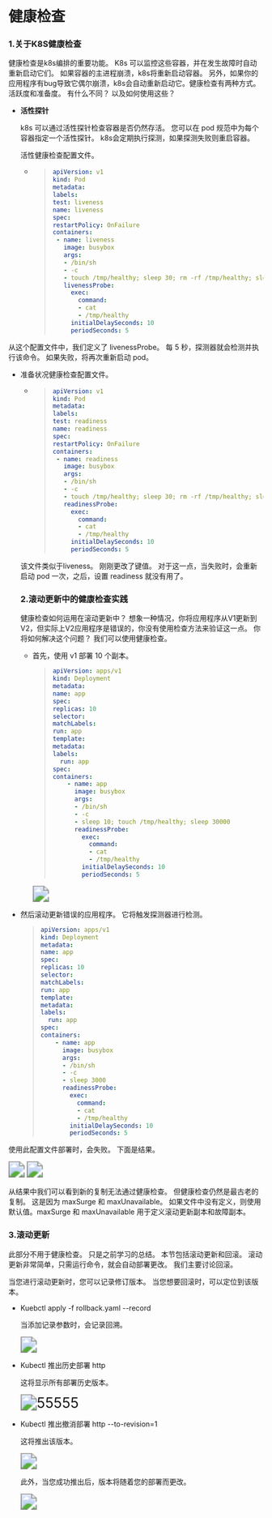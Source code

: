 # 健康检查


### 1.关于K8S健康检查

健康检查是k8s编排的重要功能。 K8s 可以监控这些容器，并在发生故障时自动重新启动它们。 如果容器的主进程崩溃，k8s将重新启动容器。 另外，如果你的应用程序有bug导致它偶尔崩溃，k8s会自动重新启动它。健康检查有两种方式。 活跃度和准备度。 有什么不同？ 以及如何使用这些？

- **活性探针**

   k8s 可以通过活性探针检查容器是否仍然存活。 您可以在 pod 规范中为每个容器指定一个活性探针。 k8s会定期执行探测，如果探测失败则重启容器。

   活性健康检查配置文件。
   
   - > ```yaml
     > apiVersion: v1
     > kind: Pod
     > metadata:
     > labels:
     > test: liveness
     > name: liveness
     > spec:
     > restartPolicy: OnFailure
     > containers:
     >  - name: liveness
     >    image: busybox
     >    args:
     >    - /bin/sh
     >    - -c
     >    - touch /tmp/healthy; sleep 30; rm -rf /tmp/healthy; sleep 60
     >    livenessProbe:
     >      exec:
     >        command:
     >        - cat
     >        - /tmp/healthy
     >      initialDelaySeconds: 10
     >      periodSeconds: 5
     > ```

从这个配置文件中，我们定义了 livenessProbe。 每 5 秒，探测器就会检测并执行该命令。 如果失败，将再次重新启动 pod。

- 准备状况健康检查配置文件。

  - > ```yaml
    > apiVersion: v1
    > kind: Pod
    > metadata:
    > labels:
    > test: readiness
    > name: readiness
    > spec:
    > restartPolicy: OnFailure
    > containers:
    >  - name: readiness
    >    image: busybox
    >    args:
    >    - /bin/sh
    >    - -c
    >    - touch /tmp/healthy; sleep 30; rm -rf /tmp/healthy; sleep 60
    >    readinessProbe:
    >      exec:
    >        command:
    >        - cat
    >        - /tmp/healthy
    >      initialDelaySeconds: 10
    >      periodSeconds: 5
    > ```

  该文件类似于liveness。 刚刚更改了键值。 对于这一点，当失败时，会重新启动 pod 一次，之后，设置 readiness 就没有用了。

  ### 2.滚动更新中的健康检查实践

  健康检查如何运用在滚动更新中？ 想象一种情况，你将应用程序从V1更新到V2，但实际上V2应用程序是错误的，你没有使用检查方法来验证这一点。 你将如何解决这个问题？ 我们可以使用健康检查。

  - 首先，使用 v1 部署 10 个副本。

    >```yaml
    >apiVersion: apps/v1
    >kind: Deployment
    >metadata:
    >name: app
    >spec:
    >replicas: 10
    >selector:
    >matchLabels:
    > run: app
    >template:
    >metadata:
    > labels:
    >   run: app
    >spec:
    > containers:
    >     - name: app
    >       image: busybox
    >       args:
    >       - /bin/sh
    >       - -c
    >       - sleep 10; touch /tmp/healthy; sleep 30000
    >       readinessProbe:
    >         exec:
    >           command:
    >           - cat
    >           - /tmp/healthy
    >         initialDelaySeconds: 10
    >         periodSeconds: 5
    >```

    <img src="https://cdn.jsdelivr.net/gh/yeliansong/github-blog-PIC/blog-images007S8ZIlgy1gdpzbx6r8oj318i0qm7wh.jpg" style="zoom:200%;" />

- 然后滚动更新错误的应用程序。 它将触发探测器进行检测。

   >```yaml
   >apiVersion: apps/v1
   >kind: Deployment
   >metadata:
   >name: app
   >spec:
   >replicas: 10
   >selector:
   >matchLabels:
   > run: app
   >template:
   >metadata:
   > labels:
   >   run: app
   >spec:
   > containers:
   >     - name: app
   >       image: busybox
   >       args:
   >       - /bin/sh
   >       - -c
   >       - sleep 3000
   >       readinessProbe:
   >         exec:
   >           command:
   >           - cat
   >           - /tmp/healthy
   >         initialDelaySeconds: 10
   >         periodSeconds: 5
   >```

 使用此配置文件部署时，会失败。 下面是结果。

<img src="https://cdn.jsdelivr.net/gh/yeliansong/github-blog-PIC/blog-images007S8ZIlgy1gdpzk08tjbj313i0qe4qp.jpg" style="zoom:200%;" />

<img src="https://cdn.jsdelivr.net/gh/yeliansong/github-blog-PIC/blog-images007S8ZIlgy1gdpztqjufbj30qa0zqx47.jpg" style="zoom:200%;" />

从结果中我们可以看到新的复制无法通过健康检查。 但健康检查仍然是最古老的复制。 这是因为 maxSurge 和 maxUnavailable。 如果文件中没有定义，则使用默认值。maxSurge 和 maxUnavailable 用于定义滚动更新副本和故障副本。

### 3.滚动更新

此部分不用于健康检查。 只是之前学习的总结。 本节包括滚动更新和回滚。 滚动更新非常简单，只需运行命令，就会自动部署更改。 我们主要讨论回滚。

当您进行滚动更新时，您可以记录修订版本。 当您想要回滚时，可以定位到该版本。

- Kuebctl apply -f rollback.yaml --record

   当添加记录参数时，会记录回溯。

   <img src="https://cdn.jsdelivr.net/gh/yeliansong/github-blog-PIC/blog-images00831rSTgy1gdp45c5s14j31ig0oohdt.jpg" style="zoom:200%;" />

- Kubectl 推出历史部署 http

   这将显示所有部署历史版本。

   <img src="https://p.ipic.vip/zttryj.jpg" alt="55555" style="zoom:200%;" />

- Kubectl 推出撤消部署 http --to-revision=1

   这将推出该版本。

   <img src="https://cdn.jsdelivr.net/gh/yeliansong/github-blog-PIC/blog-images00831rSTgy1gdp46orwccj31mw0aa4gs.jpg" style="zoom:200%;" />

   此外，当您成功推出后，版本将随着您的部署而更改。

   <img src="https://cdn.jsdelivr.net/gh/yeliansong/github-blog-PIC/blog-images00831rSTgy1gdp47k5pepj31760bo170.jpg" style="zoom:200%;" />
